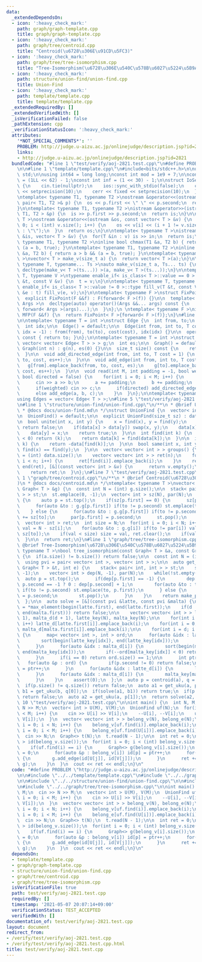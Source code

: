 ```yaml
---
data:
  _extendedDependsOn:
  - icon: ':heavy_check_mark:'
    path: graph/graph-template.cpp
    title: graph/graph-template.cpp
  - icon: ':heavy_check_mark:'
    path: graph/tree/centroid.cpp
    title: "Centroid(\u6728\u306E\u91CD\u5FC3)"
  - icon: ':heavy_check_mark:'
    path: graph/tree/tree-isomorphism.cpp
    title: "Tree-Isomorphism(\u6728\u306E\u540C\u578B\u6027\u5224\u5B9A)"
  - icon: ':heavy_check_mark:'
    path: structure/union-find/union-find.cpp
    title: Union-Find
  - icon: ':heavy_check_mark:'
    path: template/template.cpp
    title: template/template.cpp
  _extendedRequiredBy: []
  _extendedVerifiedWith: []
  _isVerificationFailed: false
  _pathExtension: cpp
  _verificationStatusIcon: ':heavy_check_mark:'
  attributes:
    '*NOT_SPECIAL_COMMENTS*': ''
    PROBLEM: http://judge.u-aizu.ac.jp/onlinejudge/description.jsp?id=2821
    links:
    - http://judge.u-aizu.ac.jp/onlinejudge/description.jsp?id=2821
  bundledCode: "#line 1 \"test/verify/aoj-2821.test.cpp\"\n#define PROBLEM \"http://judge.u-aizu.ac.jp/onlinejudge/description.jsp?id=2821\"\
    \n\n#line 1 \"template/template.cpp\"\n#include<bits/stdc++.h>\n\nusing namespace\
    \ std;\n\nusing int64 = long long;\nconst int mod = 1e9 + 7;\n\nconst int64 infll\
    \ = (1LL << 62) - 1;\nconst int inf = (1 << 30) - 1;\n\nstruct IoSetup {\n  IoSetup()\
    \ {\n    cin.tie(nullptr);\n    ios::sync_with_stdio(false);\n    cout << fixed\
    \ << setprecision(10);\n    cerr << fixed << setprecision(10);\n  }\n} iosetup;\n\
    \ntemplate< typename T1, typename T2 >\nostream &operator<<(ostream &os, const\
    \ pair< T1, T2 >& p) {\n  os << p.first << \" \" << p.second;\n  return os;\n\
    }\n\ntemplate< typename T1, typename T2 >\nistream &operator>>(istream &is, pair<\
    \ T1, T2 > &p) {\n  is >> p.first >> p.second;\n  return is;\n}\n\ntemplate< typename\
    \ T >\nostream &operator<<(ostream &os, const vector< T > &v) {\n  for(int i =\
    \ 0; i < (int) v.size(); i++) {\n    os << v[i] << (i + 1 != v.size() ? \" \"\
    \ : \"\");\n  }\n  return os;\n}\n\ntemplate< typename T >\nistream &operator>>(istream\
    \ &is, vector< T > &v) {\n  for(T &in : v) is >> in;\n  return is;\n}\n\ntemplate<\
    \ typename T1, typename T2 >\ninline bool chmax(T1 &a, T2 b) { return a < b &&\
    \ (a = b, true); }\n\ntemplate< typename T1, typename T2 >\ninline bool chmin(T1\
    \ &a, T2 b) { return a > b && (a = b, true); }\n\ntemplate< typename T = int64\
    \ >\nvector< T > make_v(size_t a) {\n  return vector< T >(a);\n}\n\ntemplate<\
    \ typename T, typename... Ts >\nauto make_v(size_t a, Ts... ts) {\n  return vector<\
    \ decltype(make_v< T >(ts...)) >(a, make_v< T >(ts...));\n}\n\ntemplate< typename\
    \ T, typename V >\ntypename enable_if< is_class< T >::value == 0 >::type fill_v(T\
    \ &t, const V &v) {\n  t = v;\n}\n\ntemplate< typename T, typename V >\ntypename\
    \ enable_if< is_class< T >::value != 0 >::type fill_v(T &t, const V &v) {\n  for(auto\
    \ &e : t) fill_v(e, v);\n}\n\ntemplate< typename F >\nstruct FixPoint : F {\n\
    \  explicit FixPoint(F &&f) : F(forward< F >(f)) {}\n\n  template< typename...\
    \ Args >\n  decltype(auto) operator()(Args &&... args) const {\n    return F::operator()(*this,\
    \ forward< Args >(args)...);\n  }\n};\n \ntemplate< typename F >\ninline decltype(auto)\
    \ MFP(F &&f) {\n  return FixPoint< F >{forward< F >(f)};\n}\n#line 2 \"graph/graph-template.cpp\"\
    \n\ntemplate< typename T = int >\nstruct Edge {\n  int from, to;\n  T cost;\n\
    \  int idx;\n\n  Edge() = default;\n\n  Edge(int from, int to, T cost = 1, int\
    \ idx = -1) : from(from), to(to), cost(cost), idx(idx) {}\n\n  operator int()\
    \ const { return to; }\n};\n\ntemplate< typename T = int >\nstruct Graph {\n \
    \ vector< vector< Edge< T > > > g;\n  int es;\n\n  Graph() = default;\n\n  explicit\
    \ Graph(int n) : g(n), es(0) {}\n\n  size_t size() const {\n    return g.size();\n\
    \  }\n\n  void add_directed_edge(int from, int to, T cost = 1) {\n    g[from].emplace_back(from,\
    \ to, cost, es++);\n  }\n\n  void add_edge(int from, int to, T cost = 1) {\n \
    \   g[from].emplace_back(from, to, cost, es);\n    g[to].emplace_back(to, from,\
    \ cost, es++);\n  }\n\n  void read(int M, int padding = -1, bool weighted = false,\
    \ bool directed = false) {\n    for(int i = 0; i < M; i++) {\n      int a, b;\n\
    \      cin >> a >> b;\n      a += padding;\n      b += padding;\n      T c = T(1);\n\
    \      if(weighted) cin >> c;\n      if(directed) add_directed_edge(a, b, c);\n\
    \      else add_edge(a, b, c);\n    }\n  }\n};\n\ntemplate< typename T = int >\n\
    using Edges = vector< Edge< T > >;\n#line 5 \"test/verify/aoj-2821.test.cpp\"\n\
    \n#line 1 \"structure/union-find/union-find.cpp\"\n/**\n * @brief Union-Find\n\
    \ * @docs docs/union-find.md\n */\nstruct UnionFind {\n  vector< int > data;\n\
    \n  UnionFind() = default;\n\n  explicit UnionFind(size_t sz) : data(sz, -1) {}\n\
    \n  bool unite(int x, int y) {\n    x = find(x), y = find(y);\n    if(x == y)\
    \ return false;\n    if(data[x] > data[y]) swap(x, y);\n    data[x] += data[y];\n\
    \    data[y] = x;\n    return true;\n  }\n\n  int find(int k) {\n    if(data[k]\
    \ < 0) return (k);\n    return data[k] = find(data[k]);\n  }\n\n  int size(int\
    \ k) {\n    return -data[find(k)];\n  }\n\n  bool same(int x, int y) {\n    return\
    \ find(x) == find(y);\n  }\n\n  vector< vector< int > > groups() {\n    int n\
    \ = (int) data.size();\n    vector< vector< int > > ret(n);\n    for(int i = 0;\
    \ i < n; i++) {\n      ret[find(i)].emplace_back(i);\n    }\n    ret.erase(remove_if(begin(ret),\
    \ end(ret), [&](const vector< int > &v) {\n      return v.empty();\n    }));\n\
    \    return ret;\n  }\n};\n#line 7 \"test/verify/aoj-2821.test.cpp\"\n\n#line\
    \ 1 \"graph/tree/centroid.cpp\"\n/**\n * @brief Centroid(\u6728\u306E\u91CD\u5FC3\
    )\n * @docs docs/centroid.md\n */\ntemplate< typename T >\nvector< int > centroid(const\
    \ Graph< T > &g) {\n  const int N = (int) g.size();\n\n  stack< pair< int, int\
    \ > > st;\n  st.emplace(0, -1);\n  vector< int > sz(N), par(N);\n  while(!st.empty())\
    \ {\n    auto p = st.top();\n    if(sz[p.first] == 0) {\n      sz[p.first] = 1;\n\
    \      for(auto &to : g.g[p.first]) if(to != p.second) st.emplace(to, p.first);\n\
    \    } else {\n      for(auto &to : g.g[p.first]) if(to != p.second) sz[p.first]\
    \ += sz[to];\n      par[p.first] = p.second;\n      st.pop();\n    }\n  }\n\n\
    \  vector< int > ret;\n  int size = N;\n  for(int i = 0; i < N; i++) {\n    int\
    \ val = N - sz[i];\n    for(auto &to : g.g[i]) if(to != par[i]) val = max(val,\
    \ sz[to]);\n    if(val < size) size = val, ret.clear();\n    if(val == size) ret.emplace_back(i);\n\
    \  }\n\n  return ret;\n}\n#line 1 \"graph/tree/tree-isomorphism.cpp\"\n/**\n *\
    \ @brief Tree-Isomorphism(\u6728\u306E\u540C\u578B\u6027\u5224\u5B9A)\n */\ntemplate<\
    \ typename T >\nbool tree_isomorphism(const Graph< T > &a, const Graph< T > &b)\
    \ {\n  if(a.size() != b.size()) return false;\n\n  const int N = (int) a.size();\n\
    \  using pvi = pair< vector< int >, vector< int > >;\n\n  auto get_uku = [&](const\
    \ Graph< T > &t, int e) {\n    stack< pair< int, int > > st;\n    st.emplace(e,\
    \ -1);\n    vector< int > dep(N, -1), par(N);\n    while(!st.empty()) {\n    \
    \  auto p = st.top();\n      if(dep[p.first] == -1) {\n        dep[p.first] =\
    \ p.second == -1 ? 0 : dep[p.second] + 1;\n        for(auto &to : t.g[p.first])\
    \ if(to != p.second) st.emplace(to, p.first);\n      } else {\n        par[p.first]\
    \ = p.second;\n        st.pop();\n      }\n    }\n    return make_pair(dep, par);\n\
    \  };\n\n  auto solve = [&](const pvi &latte, const pvi &malta) {\n\n    int d\
    \ = *max_element(begin(latte.first), end(latte.first));\n    if(d != *max_element(begin(malta.first),\
    \ end(malta.first))) return false;\n\n    vector< vector< int > > latte_d(d +\
    \ 1), malta_d(d + 1), latte_key(N), malta_key(N);\n\n    for(int i = 0; i < N;\
    \ i++) latte_d[latte.first[i]].emplace_back(i);\n    for(int i = 0; i < N; i++)\
    \ malta_d[malta.first[i]].emplace_back(i);\n\n    for(int i = d; i >= 0; i--)\
    \ {\n      map< vector< int >, int > ord;\n      for(auto &idx : latte_d[i]) {\n\
    \        sort(begin(latte_key[idx]), end(latte_key[idx]));\n        ord[latte_key[idx]]++;\n\
    \      }\n      for(auto &idx : malta_d[i]) {\n        sort(begin(malta_key[idx]),\
    \ end(malta_key[idx]));\n        if(--ord[malta_key[idx]] < 0) return false;\n\
    \      }\n      if(i == 0) return ord.size() == 1;\n\n      int ptr = 0;\n   \
    \   for(auto &p : ord) {\n        if(p.second != 0) return false;\n        p.second\
    \ = ptr++;\n      }\n      for(auto &idx : latte_d[i]) {\n        latte_key[latte.second[idx]].emplace_back(ord[latte_key[idx]]);\n\
    \      }\n      for(auto &idx : malta_d[i]) {\n        malta_key[malta.second[idx]].emplace_back(ord[malta_key[idx]]);\n\
    \      }\n    }\n    assert(0);\n  };\n  auto p = centroid(a), q = centroid(b);\n\
    \  if(p.size() != q.size()) return false;\n  auto a1 = get_uku(a, p[0]);\n  auto\
    \ b1 = get_uku(b, q[0]);\n  if(solve(a1, b1)) return true;\n  if(p.size() == 1)\
    \ return false;\n  auto a2 = get_uku(a, p[1]);\n  return solve(a2, b1);\n}\n#line\
    \ 10 \"test/verify/aoj-2821.test.cpp\"\n\nint main() {\n  int N, M;\n  cin >>\
    \ N >> M;\n  vector< int > U(M), V(M);\n  UnionFind uf(N);\n  for(int i = 0; i\
    \ < M; i++) {\n    cin >> U[i] >> V[i];\n    --U[i], --V[i];\n    uf.unite(U[i],\
    \ V[i]);\n  }\n  vector< vector< int > > belong_v(N), belong_e(N);\n  for(int\
    \ i = 0; i < N; i++) {\n    belong_v[uf.find(i)].emplace_back(i);\n  }\n  for(int\
    \ i = 0; i < M; i++) {\n    belong_e[uf.find(U[i])].emplace_back(i);\n  }\n\n\
    \  cin >> N;\n  Graph<> t(N);\n  t.read(N - 1);\n\n  int ret = 0;\n  vector< int\
    \ > id(belong_v.size());\n  for(int i = 0; i < (int) belong_v.size(); i++) {\n\
    \    if(uf.find(i) == i) {\n      Graph<> g(belong_v[i].size());\n      int ptr\
    \ = 0;\n      for(auto &p : belong_v[i]) id[p] = ptr++;\n      for(auto &j : belong_e[i])\
    \ {\n        g.add_edge(id[U[j]], id[V[j]]);\n      }\n      ret += tree_isomorphism(t,\
    \ g);\n    }\n  }\n  cout << ret << endl;\n}\n"
  code: "#define PROBLEM \"http://judge.u-aizu.ac.jp/onlinejudge/description.jsp?id=2821\"\
    \n\n#include \"../../template/template.cpp\"\n#include \"../../graph/graph-template.cpp\"\
    \n\n#include \"../../structure/union-find/union-find.cpp\"\n\n#include \"../../graph/tree/centroid.cpp\"\
    \n#include \"../../graph/tree/tree-isomorphism.cpp\"\n\nint main() {\n  int N,\
    \ M;\n  cin >> N >> M;\n  vector< int > U(M), V(M);\n  UnionFind uf(N);\n  for(int\
    \ i = 0; i < M; i++) {\n    cin >> U[i] >> V[i];\n    --U[i], --V[i];\n    uf.unite(U[i],\
    \ V[i]);\n  }\n  vector< vector< int > > belong_v(N), belong_e(N);\n  for(int\
    \ i = 0; i < N; i++) {\n    belong_v[uf.find(i)].emplace_back(i);\n  }\n  for(int\
    \ i = 0; i < M; i++) {\n    belong_e[uf.find(U[i])].emplace_back(i);\n  }\n\n\
    \  cin >> N;\n  Graph<> t(N);\n  t.read(N - 1);\n\n  int ret = 0;\n  vector< int\
    \ > id(belong_v.size());\n  for(int i = 0; i < (int) belong_v.size(); i++) {\n\
    \    if(uf.find(i) == i) {\n      Graph<> g(belong_v[i].size());\n      int ptr\
    \ = 0;\n      for(auto &p : belong_v[i]) id[p] = ptr++;\n      for(auto &j : belong_e[i])\
    \ {\n        g.add_edge(id[U[j]], id[V[j]]);\n      }\n      ret += tree_isomorphism(t,\
    \ g);\n    }\n  }\n  cout << ret << endl;\n}\n"
  dependsOn:
  - template/template.cpp
  - graph/graph-template.cpp
  - structure/union-find/union-find.cpp
  - graph/tree/centroid.cpp
  - graph/tree/tree-isomorphism.cpp
  isVerificationFile: true
  path: test/verify/aoj-2821.test.cpp
  requiredBy: []
  timestamp: '2021-05-07 20:07:14+09:00'
  verificationStatus: TEST_ACCEPTED
  verifiedWith: []
documentation_of: test/verify/aoj-2821.test.cpp
layout: document
redirect_from:
- /verify/test/verify/aoj-2821.test.cpp
- /verify/test/verify/aoj-2821.test.cpp.html
title: test/verify/aoj-2821.test.cpp
---
```

